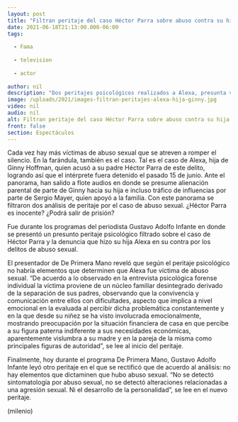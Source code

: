 ```yaml
---
layout: post
title: "Filtran peritaje del caso Héctor Parra sobre abuso contra su hija Alexa; esto revela"
date: 2021-06-18T21:13:00.000-06:00
tags:
  
  - Fama
  
  - television
  
  - actor
  
author: nil
description: "Dos peritajes psicológicos realizados a Alexa, presunta víctima de abuso sexual por parte de su padre, Héctor Parra, arrojaron resultados que podrían dejar en libertad al actor. Te contamos lo que arrojaron. ¿Es inocente? "
image: /uploads/2021/images-filtran-peritajes-alexa-hija-ginny.jpg
video: nil
audio: nil
alt: Filtran peritaje del caso Héctor Parra sobre abuso contra su hija Alexa; esto revela
front: false
section: Espectáculos
---
```


Cada vez hay más víctimas de abuso sexual que se atreven a romper el silencio. En la farándula, también es el caso. Tal es el caso de Alexa, hija de Ginny Hoffman, quien acusó a su padre Héctor Parra de este delito, logrando así que el intérprete fuera detenido el pasado 15 de junio. Ante el panorama, han salido a flote audios en donde se presume alienación parental de parte de Ginny hacia su hija e incluso tráfico de influencias por parte de Sergio Mayer, quien apoyó a la familia. Con este panorama se filtraron dos análisis de peritaje por el caso de abuso sexual. ¿Héctor Parra es inocente? ¿Podrá salir de prisión?   

Fue durante los programas del periodista Gustavo Adolfo Infante en donde se presentó un presunto peritaje psicológico filtrado sobre el caso de Héctor Parra y la denuncia que hizo su hija Alexa en su contra por los delitos de abuso sexual. 

El presentador de De Primera Mano reveló que según el peritaje psicológico no habría elementos que determinen que Alexa fue víctima de abuso sexual. “De acuerdo a lo observado en la entrevista psicológica forense individual la víctima proviene de un núcleo familiar desintegrado derivado de la separación de sus padres, observando que la convivencia y comunicación entre ellos con dificultades, aspecto que implica a nivel emocional en la evaluada al percibir dicha problemática constantemente y en la que desde su niñez se ha visto involucrada emocionalmente, mostrando preocupación por la situación financiera de casa en que percibe a su figura paterna indiferente a sus necesidades económicas, aparentemente vislumbra a su madre y en la pareja de la misma como principales figuras de autoridad”, se lee al inicio del peritaje. 

Finalmente, hoy durante el programa De Primera Mano, Gustavo Adolfo Infante leyó otro peritaje en el que se rectificó que de acuerdo al análisis: no hay elementos que dictaminen que hubo abuso sexual. “No se detectó sintomatología por abuso sexual, no se detectó alteraciones relacionadas a una agresión sexual. Ni el desarrollo de la personalidad”, se lee en el nuevo peritaje. 

(milenio)